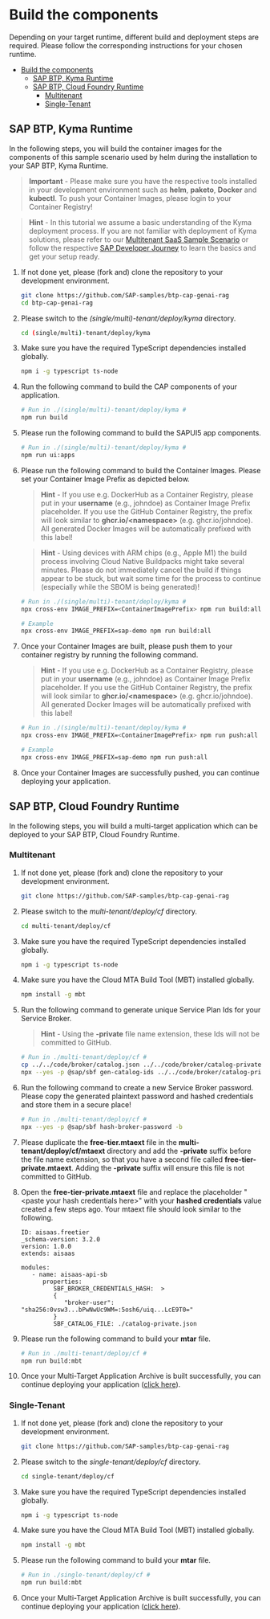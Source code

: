 # Build the components

Depending on your target runtime, different build and deployment steps are required. Please follow the corresponding instructions for your chosen runtime.

- [Build the components](#build-the-components)
  - [SAP BTP, Kyma Runtime](#sap-btp-kyma-runtime)
  - [SAP BTP, Cloud Foundry Runtime](#sap-btp-cloud-foundry-runtime)
    - [Multitenant](#multitenant)
    - [Single-Tenant](#single-tenant)

## SAP BTP, Kyma Runtime

In the following steps, you will build the container images for the components of this sample scenario used by helm during the installation to your SAP BTP, Kyma Runtime.

> **Important** - Please make sure you have the respective tools installed in your development environment such as **helm**, **paketo**, **Docker** and **kubectl**. To push your Container Images, please login to your Container Registry!

> **Hint** - In this tutorial we assume a basic understanding of the Kyma deployment process. If you are not familiar with deployment of Kyma solutions, please refer to our [Multitenant SaaS Sample Scenario](https://github.com/SAP-samples/btp-cap-multitenant-saas/#readme) or follow the respective [SAP Developer Journey](https://learning.sap.com/learning-journey/deliver-side-by-side-extensibility-based-on-sap-btp-kyma-runtime) to learn the basics and get your setup ready.

1. If not done yet, please (fork and) clone the repository to your development environment.

   ```sh
   git clone https://github.com/SAP-samples/btp-cap-genai-rag
   cd btp-cap-genai-rag
   ```

2. Please switch to the _(single/multi)-tenant/deploy/kyma_ directory.

   ```sh
   cd (single/multi)-tenant/deploy/kyma
   ```

3. Make sure you have the required TypeScript dependencies installed globally.

   ```sh
   npm i -g typescript ts-node
   ```

4. Run the following command to build the CAP components of your application.

   ```sh
   # Run in ./(single/multi)-tenant/deploy/kyma #
   npm run build
   ```

5. Please run the following command to build the SAPUI5 app components.

   ```sh
   # Run in ./(single/multi)-tenant/deploy/kyma #
   npm run ui:apps
   ```

6. Please run the following command to build the Container Images. Please set your Container Image Prefix as depicted below.

   > **Hint** - If you use e.g. DockerHub as a Container Registry, please put in your **username** (e.g., johndoe) as Container Image Prefix placeholder. If you use the GitHub Container Registry, the prefix will look similar to **ghcr.io/\<namespace>** (e.g. ghcr.io/johndoe). All generated Docker Images will be automatically prefixed with this label!

   > **Hint** - Using devices with ARM chips (e.g., Apple M1) the build process involving Cloud Native Buildpacks might take several minutes. Please do not immediately cancel the build if things appear to be stuck, but wait some time for the process to continue (especially while the SBOM is being generated)!

   ```sh
   # Run in ./(single/multi)-tenant/deploy/kyma #
   npx cross-env IMAGE_PREFIX=<ContainerImagePrefix> npm run build:all

   # Example
   npx cross-env IMAGE_PREFIX=sap-demo npm run build:all
   ```

7. Once your Container Images are built, please push them to your container registry by running the following command.

   > **Hint** - If you use e.g. DockerHub as a Container Registry, please put in your **username** (e.g., johndoe) as Container Image Prefix placeholder. If you use the GitHub Container Registry, the prefix will look similar to **ghcr.io/\<namespace>** (e.g. ghcr.io/johndoe). All generated Docker Images will be automatically prefixed with this label!

   ```sh
   # Run in ./(single/multi)-tenant/deploy/kyma #
   npx cross-env IMAGE_PREFIX=<ContainerImagePrefix> npm run push:all

   # Example
   npx cross-env IMAGE_PREFIX=sap-demo npm run push:all
   ```

8. Once your Container Images are successfully pushed, you can continue deploying your application.

## SAP BTP, Cloud Foundry Runtime

In the following steps, you will build a multi-target application which can be deployed to your SAP BTP, Cloud Foundry Runtime.

### Multitenant

1. If not done yet, please (fork and) clone the repository to your development environment.

   ```sh
   git clone https://github.com/SAP-samples/btp-cap-genai-rag
   ```

2. Please switch to the _multi-tenant/deploy/cf_ directory.

   ```sh
   cd multi-tenant/deploy/cf
   ```

3. Make sure you have the required TypeScript dependencies installed globally.

   ```sh
   npm i -g typescript ts-node
   ```

4. Make sure you have the Cloud MTA Build Tool (MBT) installed globally.

   ```sh
   npm install -g mbt
   ```

5. Run the following command to generate unique Service Plan Ids for your Service Broker.

   > **Hint** - Using the **-private** file name extension, these Ids will not be committed to GitHub.

   ```sh
   # Run in ./multi-tenant/deploy/cf #
   cp ../../code/broker/catalog.json ../../code/broker/catalog-private.json
   npx --yes -p @sap/sbf gen-catalog-ids ../../code/broker/catalog-private.json
   ```

6. Run the following command to create a new Service Broker password. Please copy the generated plaintext password and hashed credentials and store them in a secure place!

   ```sh
   # Run in ./multi-tenant/deploy/cf #
   npx --yes -p @sap/sbf hash-broker-password -b
   ```

7. Please duplicate the **free-tier.mtaext** file in the **multi-tenant/deploy/cf/mtaext** directory and add the **-private** suffix before the file name extension, so that you have a second file called **free-tier-private.mtaext**. Adding the **-private** suffix will ensure this file is not committed to GitHub.

8. Open the **free-tier-private.mtaext** file and replace the placeholder "\<paste your hash credentials here\>" with your **hashed credentials** value created a few steps ago. Your mtaext file should look similar to the following.

   ```
   ID: aisaas.freetier
   _schema-version: 3.2.0
   version: 1.0.0
   extends: aisaas

   modules:
      - name: aisaas-api-sb
         properties:
            SBF_BROKER_CREDENTIALS_HASH:  >
            {
               "broker-user": "sha256:0vsw3...bPwNwUc9WM=:5osh6/uiq...LcE9T0="
            }
            SBF_CATALOG_FILE: ./catalog-private.json
   ```

9. Please run the following command to build your **mtar** file.

   ```sh
   # Run in ./multi-tenant/deploy/cf #
   npm run build:mbt
   ```

10. Once your Multi-Target Application Archive is built successfully, you can continue deploying your application ([click here](../3-deploy/2-DeployTheApplication.md)).

### Single-Tenant

1. If not done yet, please (fork and) clone the repository to your development environment.

   ```sh
   git clone https://github.com/SAP-samples/btp-cap-genai-rag
   ```

2. Please switch to the _single-tenant/deploy/cf_ directory.

   ```sh
   cd single-tenant/deploy/cf
   ```

3. Make sure you have the required TypeScript dependencies installed globally.

   ```sh
   npm i -g typescript ts-node
   ```

4. Make sure you have the Cloud MTA Build Tool (MBT) installed globally.

   ```sh
   npm install -g mbt
   ```
   
5. Please run the following command to build your **mtar** file.

   ```sh
   # Run in ./single-tenant/deploy/cf #
   npm run build:mbt
   ```

6. Once your Multi-Target Application Archive is built successfully, you can continue deploying your application ([click here](../3-deploy/2-DeployTheApplication.md)).
